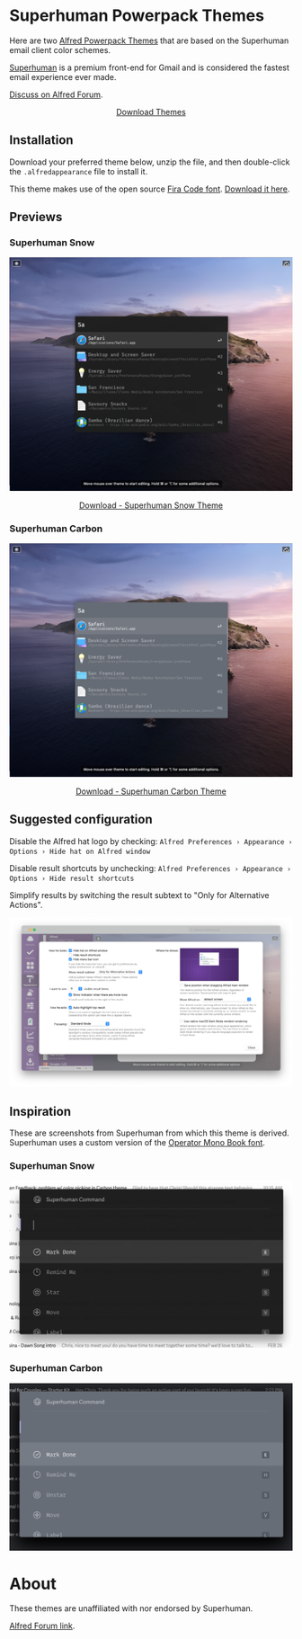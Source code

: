 # Superhuman Powerpack Themes

Here are two [Alfred Powerpack Themes](https://www.alfredapp.com/help/appearance/) that are based on the Superhuman email client color schemes.

[Superhuman](https://superhuman.com/) is a premium front-end for Gmail and is considered the fastest email experience ever made.

[Discuss on Alfred Forum](https://www.alfredforum.com/topic/12287-superhuman-light-and-carbon-themes/).

<p align="center">
  <a href="https://github.com/chrismessina/alfred-theme-superhuman/raw/main/superhuman-themes.zip" class="button">
    Download Themes
  </a>
</p>

## Installation

Download your preferred theme below, unzip the file, and then double-click the `.alfredappearance` file to install it.

This theme makes use of the open source [Fira Code font](https://github.com/tonsky/FiraCode/). [Download it here](https://github.com/tonsky/FiraCode/releases).


## Previews

### Superhuman Snow

[![Superhuman Snow - Alfred Theme Preview](./assets/superhuman-snow.png)](./assets/superhuman-snow.png)

<p align="center">
  <a href="https://github.com/chrismessina/alfred-theme-superhuman/raw/main/superhuman-snow.zip" class="button">
    Download - Superhuman Snow Theme
  </a>
</p>

### Superhuman Carbon

[![Superhuman Carbon - Alfred Theme Preview](./assets/superhuman-carbon.png)](./assets/superhuman-carbon.png)

<p align="center">
  <a href="https://github.com/chrismessina/alfred-theme-superhuman/raw/main/superhuman-carbon.zip" class="button">
    Download - Superhuman Carbon Theme
  </a>
</p>


## Suggested configuration

Disable the Alfred hat logo by checking: `Alfred Preferences › Appearance › Options › Hide hat on Alfred window`

Disable result shortcuts by unchecking: `Alfred Preferences › Appearance › Options › Hide result shortcuts`

Simplify results by switching the result subtext to "Only for Alternative Actions".

[![Alfred Appearance Options](./assets/alfred-appearance-options.png)](./assets/alfred-appearance-options.png)


## Inspiration

These are screenshots from Superhuman from which this theme is derived. Superhuman uses a custom
version of the [Operator Mono Book font](https://www.typography.com/fonts/operator/styles/operatormono).

### Superhuman Snow

[![Superhuman Snow Source](./assets/superhuman-snow-source.png)](./assets/superhuman-snow-source.png)


### Superhuman Carbon

[![Superhuman Snow Source](./assets/superhuman-carbon-source.png)](./assets/superhuman-carbon-source.png)


# About

These themes are unaffiliated with nor endorsed by Superhuman.

<a href="https://www.alfredforum.com/topic/12287-superhuman-light-and-carbon-themes/">Alfred Forum link</a>.
